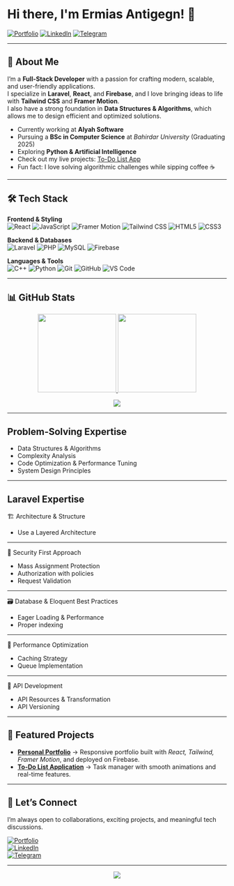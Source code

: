 # Hi there, I'm Ermias Antigegn! 👋

[![Portfolio](https://img.shields.io/badge/🌐%20Portfolio-Visit%20My%20Portfolio-FF6B6B?style=for-the-badge&logo=firefox-browser)](https://d-portfolio-2f67f.web.app/)
[![LinkedIn](https://img.shields.io/badge/💼%20LinkedIn-Connect-0A66C2?style=for-the-badge&logo=linkedin)](https://www.linkedin.com/in/ermias-antigegn-20756a253/)
[![Telegram](https://img.shields.io/badge/✉️%20Telegram-Message-26A5E4?style=for-the-badge&logo=telegram)](https://t.me/ermiasantigegn)

---

## 🚀 About Me

I’m a **Full-Stack Developer** with a passion for crafting modern, scalable, and user-friendly applications.  
I specialize in **Laravel**, **React**, and **Firebase**, and I love bringing ideas to life with **Tailwind CSS** and **Framer Motion**.  
I also have a strong foundation in **Data Structures & Algorithms**, which allows me to design efficient and optimized solutions.  

- Currently working at **Alyah Software**  
- Pursuing a **BSc in Computer Science** at *Bahirdar University* (Graduating 2025)  
- Exploring **Python & Artificial Intelligence**  
- Check out my live projects: [To-Do List App](https://to-do-list-b06ef.web.app/)  
- Fun fact: I love solving algorithmic challenges while sipping coffee ☕  

---

## 🛠️ Tech Stack

**Frontend & Styling**  
![React](https://img.shields.io/badge/React-61DAFB?style=for-the-badge&logo=react&logoColor=black)
![JavaScript](https://img.shields.io/badge/JavaScript-F7DF1E?style=for-the-badge&logo=javascript&logoColor=black)
![Framer Motion](https://img.shields.io/badge/Framer_Motion-0055FF?style=for-the-badge&logo=framer&logoColor=white)
![Tailwind CSS](https://img.shields.io/badge/Tailwind_CSS-38B2AC?style=for-the-badge&logo=tailwind-css&logoColor=white)
![HTML5](https://img.shields.io/badge/HTML5-E34F26?style=for-the-badge&logo=html5&logoColor=white)
![CSS3](https://img.shields.io/badge/CSS3-1572B6?style=for-the-badge&logo=css3&logoColor=white)

**Backend & Databases**  
![Laravel](https://img.shields.io/badge/Laravel-FF2D20?style=for-the-badge&logo=laravel&logoColor=white)
![PHP](https://img.shields.io/badge/PHP-777BB4?style=for-the-badge&logo=php&logoColor=white)
![MySQL](https://img.shields.io/badge/MySQL-4479A1?style=for-the-badge&logo=mysql&logoColor=white)
![Firebase](https://img.shields.io/badge/Firebase-FFCA28?style=for-the-badge&logo=firebase&logoColor=black)

**Languages & Tools**  
![C++](https://img.shields.io/badge/C++-00599C?style=for-the-badge&logo=cplusplus&logoColor=white)
![Python](https://img.shields.io/badge/Python-3776AB?style=for-the-badge&logo=python&logoColor=white)
![Git](https://img.shields.io/badge/Git-F05032?style=for-the-badge&logo=git&logoColor=white)
![GitHub](https://img.shields.io/badge/GitHub-181717?style=for-the-badge&logo=github&logoColor=white)
![VS Code](https://img.shields.io/badge/VS_Code-007ACC?style=for-the-badge&logo=visual-studio-code&logoColor=white)

---

## 📊 GitHub Stats

<p align="center">
  <a href="https://github.com/ermima">
    <img height="180em" src="https://github-readme-stats.vercel.app/api?username=ermima&show_icons=true&theme=radical&hide_border=true&count_private=true" />
    <img height="180em" src="https://github-readme-stats.vercel.app/api/top-langs/?username=ermima&layout=compact&theme=radical&hide_border=true&langs_count=8&hide=procfile" />
  </a>
</p>

<p align="center">
  <img src="https://github-readme-streak-stats.herokuapp.com/?user=ermima&theme=radical&hide_border=true" />
</p>

---

## Problem-Solving Expertise

- Data Structures & Algorithms  
- Complexity Analysis  
- Code Optimization & Performance Tuning  
- System Design Principles  

---
##  Laravel Expertise

  🏗️ Architecture & Structure
- Use a Layered Architecture
---
🔐 Security First Approach
- Mass Assignment Protection
- Authorization with policies
- Request Validation
---
🗃️ Database & Eloquent Best Practices
- Eager Loading & Performance
- Proper indexing
---
🚀 Performance Optimization
- Caching Strategy
- Queue Implementation
---
🔄 API Development
- API Resources & Transformation
- API Versioning
---
## 🌟 Featured Projects

- **[Personal Portfolio](https://d-portfolio-2f67f.web.app/)** → Responsive portfolio built with *React, Tailwind, Framer Motion*, and deployed on Firebase.  
- **[To-Do List Application](https://to-do-list-b06ef.web.app/)** → Task manager with smooth animations and real-time features.  

---

## 🤝 Let’s Connect

I’m always open to collaborations, exciting projects, and meaningful tech discussions.  

[![Portfolio](https://img.shields.io/badge/🌐%20Portfolio-Visit-FF6B6B?style=for-the-badge&logo=firefox-browser)](https://d-portfolio-2f67f.web.app/)  
[![LinkedIn](https://img.shields.io/badge/💼%20LinkedIn-Connect-0A66C2?style=for-the-badge&logo=linkedin)](https://www.linkedin.com/in/ermias-antigegn-20756a253/)  
[![Telegram](https://img.shields.io/badge/✉️%20Telegram-Message-26A5E4?style=for-the-badge&logo=telegram)](https://t.me/ermiasantigegn)  

---

<p align="center">
   <img src="https://komarev.com/ghpvc/?username=ermima&label=Profile%20Views&color=0e75b6&style=flat" />
</p>
